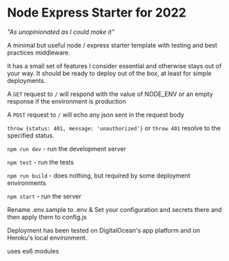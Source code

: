 # Node Express Starter for 2022

*"As unopinionated as I could make it"*

A minimal but useful node / express starter template with testing and
best practices middleware.

It has a small set of features I consider essential and otherwise stays out of your way. It should be ready to deploy out of the box, at least for simple deployments.

A `GET` request to `/` will respond with the value of NODE_ENV or an empty
response if the environment is production

A `POST` request to `/` will echo any json sent in the request body

`throw {status: 401, message: 'unauthorized'}` or `throw 401` resolve to the specified status.

`npm run dev` - run the development server

`npm test` - run the tests

`npm run build` - does nothing, but required by some deployment environments

`npm start` - run the server

Rename .env.sample to .env & Set your configuration and secrets there and
then apply them to config.js

Deployment has been tested on DigitalOcean's app platform
and on Heroku's local environment.

uses es6 modules